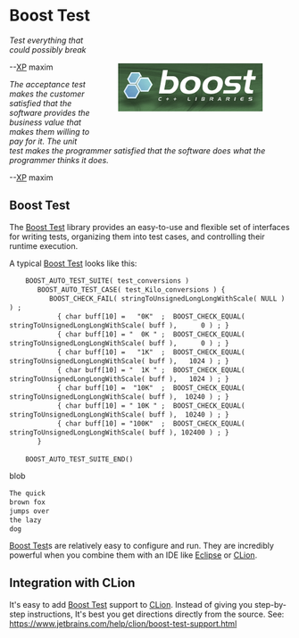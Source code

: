 Boost Test
==========
<img src="images/logo_boost_full_259x86.png" style="float: right; margin: 50px 50px 50px 50px;" alt="Boost"/>

_Test everything that could possibly break_

--[XP] maxim

_The acceptance test makes the customer satisfied that the software provides the
business value that makes them willing to pay for it. The unit test makes the 
programmer satisfied that the software does what the programmer thinks it does._

--[XP] maxim

## Boost Test

The [Boost Test] library provides an easy-to-use and flexible set of interfaces 
for writing tests, organizing them into test cases, and controlling their 
runtime execution.

A typical [Boost Test] looks like this:

````
    BOOST_AUTO_TEST_SUITE( test_conversions )
       BOOST_AUTO_TEST_CASE( test_Kilo_conversions ) {
          BOOST_CHECK_FAIL( stringToUnsignedLongLongWithScale( NULL ) ) ;
            { char buff[10] =   "0K"  ;  BOOST_CHECK_EQUAL( stringToUnsignedLongLongWithScale( buff ),      0 ) ; }
            { char buff[10] = "  0K " ;  BOOST_CHECK_EQUAL( stringToUnsignedLongLongWithScale( buff ),      0 ) ; }
            { char buff[10] =   "1K"  ;  BOOST_CHECK_EQUAL( stringToUnsignedLongLongWithScale( buff ),   1024 ) ; }
            { char buff[10] = "  1K " ;  BOOST_CHECK_EQUAL( stringToUnsignedLongLongWithScale( buff ),   1024 ) ; }
            { char buff[10] =  "10K"  ;  BOOST_CHECK_EQUAL( stringToUnsignedLongLongWithScale( buff ),  10240 ) ; }
            { char buff[10] = " 10K " ;  BOOST_CHECK_EQUAL( stringToUnsignedLongLongWithScale( buff ),  10240 ) ; }
            { char buff[10] = "100K"  ;  BOOST_CHECK_EQUAL( stringToUnsignedLongLongWithScale( buff ), 102400 ) ; }
       }
    
    BOOST_AUTO_TEST_SUITE_END()
````

blob

    The quick
    brown fox
    jumps over
    the lazy
    dog

[Boost Test]s are relatively easy to configure and run.  They are incredibly 
powerful when you combine them with an IDE like [Eclipse] or [CLion].

## Integration with CLion

It's easy to add [Boost Test] support to [CLion].  Instead of giving you 
step-by-step instructions, It's best you get directions directly from the source. 
See: https://www.jetbrains.com/help/clion/boost-test-support.html

[Boost Test]: https://www.boost.org/doc/libs/1_82_0/libs/test/doc/html/index.html
[XP]: http://www.extremeprogramming.org
[Eclipse]: https://www.eclipse.org/ide/
[CLion]: https://www.jetbrains.com/clion/
